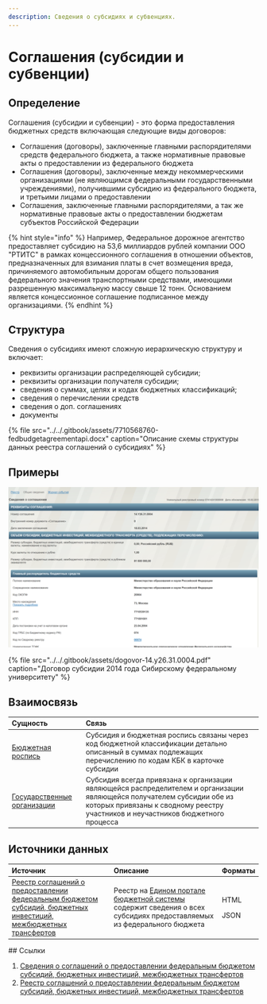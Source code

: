 ```yaml
---
description: Сведения о субсидиях и субвенциях.
---
```


# Соглашения \(субсидии и субвенции\)

## Определение

Соглашения \(субсидии и субвенции\) - это форма предоставления бюджетных средств включающая следующие виды договоров:

* Соглашения \(договоры\), заключенные главными распорядителями средств федерального бюджета, а также нормативные правовые акты о предоставлении из федерального бюджета
* Соглашения \(договоры\), заключенные между некоммерческими организациями \(не являющимся федеральными государственными учреждениями\), получившими субсидию из федерального бюджета, и третьими лицами о предоставлении
* Соглашения, заключенные главными распорядителями, а так же нормативные правовые акты о предоставлении бюджетам субъектов Российской Федерации

{% hint style="info" %}
Например, Федеральное дорожное агентство предоставляет субсидию на 53,6 миллиардов рублей компании ООО "РТИТС" в рамках концессионного соглашения в отношении объектов, предназначенных для взимания платы в счет возмещения вреда, причиняемого автомобильным дорогам общего пользования федерального значения транспортными средствами, имеющими разрешенную максимальную массу свыше 12 тонн. Основанием является концессионное соглашение подписанное между организациями. 
{% endhint %}

## Структура

Сведения о субсидиях имеют сложную иерархическую структуру и включает:

* реквизиты организации распределяющей субсидии;
* реквизиты организации получателя субсидии;
* сведения о суммах, целях и кодах бюджетных классификаций;
* сведения о перечислении средств
* сведения о доп. соглашениях
* документы

{% file src="../../.gitbook/assets/7710568760-fedbudgetagreementapi.docx" caption="Описание схемы структуры данных реестра соглашений о субсидиях" %}

## Примеры

![&#x41F;&#x440;&#x438;&#x43C;&#x435;&#x440; &#x434;&#x43E;&#x43A;&#x443;&#x43C;&#x435;&#x43D;&#x442;&#x430; &#x441;&#x443;&#x431;&#x441;&#x438;&#x434;&#x438;&#x438; &#x421;&#x438;&#x431;&#x438;&#x440;&#x441;&#x43A;&#x43E;&#x43C;&#x443; &#x444;&#x435;&#x434;&#x435;&#x440;&#x430;&#x43B;&#x44C;&#x43D;&#x43E;&#x43C;&#x443; &#x443;&#x43D;&#x438;&#x432;&#x435;&#x440;&#x441;&#x438;&#x442;&#x435;&#x442;&#x443;](../../.gitbook/assets/image%20%282%29.png)

{% file src="../../.gitbook/assets/dogovor-14.y26.31.0004.pdf" caption="Договор субсидии 2014 года Сибирскому федеральному университету" %}

## Взаимосвязь

| Сущность | Связь |
| :--- | :--- |
| [Бюджетная роспись](budgetrosp.md) | Субсидия и бюджетная роспись связаны через код бюджетной классификации детально описанный в суммах подлежащих перечислению по кодам КБК в карточке субсидии |
| [Государственные организации](orgsinfo.md) | Субсидия всегда привязана к организации являющейся распределителем и организации являющейся получателем субсидии обе из которых привязаны к сводному реестру участников и неучастников бюджетного процесса |

## Источники данных

<table>
  <thead>
    <tr>
      <th style="text-align:left">&#x418;&#x441;&#x442;&#x43E;&#x447;&#x43D;&#x438;&#x43A;</th>
      <th style="text-align:left">&#x41E;&#x43F;&#x438;&#x441;&#x430;&#x43D;&#x438;&#x435;</th>
      <th style="text-align:left">&#x424;&#x43E;&#x440;&#x43C;&#x430;&#x442;&#x44B;</th>
    </tr>
  </thead>
  <tbody>
    <tr>
      <td style="text-align:left"><a href="https://budget.gov.ru/rs">&#x420;&#x435;&#x435;&#x441;&#x442;&#x440; &#x441;&#x43E;&#x433;&#x43B;&#x430;&#x448;&#x435;&#x43D;&#x438;&#x439; &#x43E; &#x43F;&#x440;&#x435;&#x434;&#x43E;&#x441;&#x442;&#x430;&#x432;&#x43B;&#x435;&#x43D;&#x438;&#x438; &#x444;&#x435;&#x434;&#x435;&#x440;&#x430;&#x43B;&#x44C;&#x43D;&#x44B;&#x43C; &#x431;&#x44E;&#x434;&#x436;&#x435;&#x442;&#x43E;&#x43C; &#x441;&#x443;&#x431;&#x441;&#x438;&#x434;&#x438;&#x439;, &#x431;&#x44E;&#x434;&#x436;&#x435;&#x442;&#x43D;&#x44B;&#x445; &#x438;&#x43D;&#x432;&#x435;&#x441;&#x442;&#x438;&#x446;&#x438;&#x439;, &#x43C;&#x435;&#x436;&#x431;&#x44E;&#x434;&#x436;&#x435;&#x442;&#x43D;&#x44B;&#x445; &#x442;&#x440;&#x430;&#x43D;&#x441;&#x444;&#x435;&#x440;&#x442;&#x43E;&#x432;</a>
      </td>
      <td style="text-align:left">&#x420;&#x435;&#x435;&#x441;&#x442;&#x440; &#x43D;&#x430; <a href="../../gis/public/epbs.md">&#x415;&#x434;&#x438;&#x43D;&#x43E;&#x43C; &#x43F;&#x43E;&#x440;&#x442;&#x430;&#x43B;&#x435; &#x431;&#x44E;&#x434;&#x436;&#x435;&#x442;&#x43D;&#x43E;&#x439; &#x441;&#x438;&#x441;&#x442;&#x435;&#x43C;&#x44B;</a> &#x441;&#x43E;&#x434;&#x435;&#x440;&#x436;&#x438;&#x442;
        &#x441;&#x432;&#x435;&#x434;&#x435;&#x43D;&#x438;&#x44F; &#x43E; &#x432;&#x441;&#x435;&#x445;
        &#x441;&#x443;&#x431;&#x441;&#x438;&#x434;&#x438;&#x44F;&#x445; &#x43F;&#x440;&#x435;&#x434;&#x43E;&#x441;&#x442;&#x430;&#x432;&#x43B;&#x44F;&#x435;&#x43C;&#x44B;&#x445;
        &#x438;&#x437; &#x444;&#x435;&#x434;&#x435;&#x440;&#x430;&#x43B;&#x44C;&#x43D;&#x43E;&#x433;&#x43E;
        &#x431;&#x44E;&#x434;&#x436;&#x435;&#x442;&#x430;</td>
      <td style="text-align:left">
        <p>HTML</p>
        <p>JSON</p>
      </td>
    </tr>
  </tbody>
</table>## Ссылки

1. [Сведения о соглашений о предоставлении федеральным бюджетом субсидий, бюджетных инвестиций, межбюджетных трансфертов](http://budget.gov.ru/epbs/faces/p/%D0%91%D1%8E%D0%B4%D0%B6%D0%B5%D1%82/%D0%A0%D0%B0%D1%81%D1%85%D0%BE%D0%B4%D1%8B/%D0%A0%D0%B5%D0%B5%D1%81%D1%82%D1%80%20%D1%81%D0%BE%D0%B3%D0%BB%D0%B0%D1%88%D0%B5%D0%BD%D0%B8%D0%B9?_adf.ctrl-state=mgfi7r3xo_4&regionId=45)
2. [Реестр соглашений о предоставлении федеральным бюджетом субсидий, бюджетных инвестиций, межбюджетных трансфертов](http://budget.gov.ru/rs)



